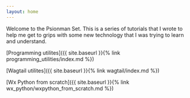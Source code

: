 ```yaml
---
layout: home
---
```

<link rel="shortcut icon" type="image/x-icon" href="favicon.ico">

Welcome to the Psionman Set. This is a series of tutorials that I wrote to help me get to grips
with some new technology that I was trying to learn and understand.

[Programming utilites]({{ site.baseurl }}{% link programming_utilities/index.md %})

[Wagtail utilites]({{ site.baseurl }}{% link wagtail/index.md %})

[Wx Python from scratch]({{ site.baseurl }}{% link wx_python/wxpython_from_scratch.md %})

